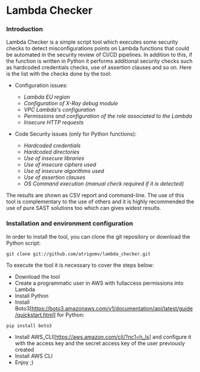 # Lambda Checker

### Introduction
Lambda Checker is a simple script tool which executes some security checks to detect misconfigurations points on Lambda functions that could be automated in the security review of CI/CD pipelines. In addition to this, if the function is written in Python it performs additional security checks such as hardcoded credentials checks, use of assertion clauses and so on. Here is the list with the checks done by the tool:

* Configuration issues:
  * _Lambda EU region_
  * _Configuration of X-Ray debug module_
  * _VPC Lambda's configuration_
  * _Permissions and configuration of the role associated to the Lambda_
  * _Insecure HTTP requests_

* Code Security issues (only for Python functions):
  * _Hardcoded credentials_
  * _Hardcoded directories_
  * _Use of insecure libraries_
  * _Use of insecure ciphers used_
  * _Use of insecure algorithms used_
  * _Use of assertion clauses_
  * _OS Command execution (manual check required if it is detected)_

The results are shown as CSV report and command-line. The use of this tool is complementary to the use of others and it is highly recommended the use of pure SAST solutions too which can gives widest results.

### Installation and environment configuration
In order to install the tool, you can clone the git repository or download the Python script:
```
git clone git://github.com/atrigomv/lambda_checker.git
```
To execute the tool it is necessary to cover the steps below:
* Download the tool
* Create a programmatic user in AWS with fullaccess permissions into Lambda
* Install Python
* Install Boto3[https://boto3.amazonaws.com/v1/documentation/api/latest/guide/quickstart.html] for Python:
```
pip install boto3
```
* Install AWS_CLI[https://aws.amazon.com/cli/?nc1=h_ls] and configure it with the access key and the secret access key of the user previously created
* Install AWS CLI
* Enjoy ;)
